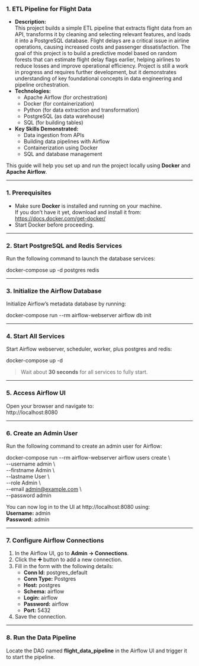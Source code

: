 ### 1. ETL Pipeline for Flight Data
- **Description:**  
This project builds a simple ETL pipeline that extracts flight data from an API, transforms it by cleaning and selecting relevant features, and loads it into a PostgreSQL database.
Flight delays are a critical issue in airline operations, causing increased costs and passenger dissatisfaction. The goal of this project is to build a predictive model based on random forests that can estimate flight delay flags earlier, helping airlines to reduce losses and improve operational efficiency.
Project is still a work in progress and requires further development, but it demonstrates understanding of key foundational concepts in data engineering and pipeline orchestration.
- **Technologies:**  
  - Apache Airflow (for orchestration)  
  - Docker (for containerization)  
  - Python (for data extraction and transformation)  
  - PostgreSQL (as data warehouse)
  - SQL (for building tables)
- **Key Skills Demonstrated:**  
  - Data ingestion from APIs  
  - Building data pipelines with Airflow  
  - Containerization using Docker  
  - SQL and database management 


This guide will help you set up and run the project locally using **Docker** and **Apache Airflow**.

---

### 1. Prerequisites

- Make sure **Docker** is installed and running on your machine.  
  If you don’t have it yet, download and install it from:  
  https://docs.docker.com/get-docker/  
- Start Docker before proceeding.

---

### 2. Start PostgreSQL and Redis Services

Run the following command to launch the database services:

docker-compose up -d postgres redis

---

### 3. Initialize the Airflow Database

Initialize Airflow’s metadata database by running:

docker-compose run --rm airflow-webserver airflow db init

---

### 4. Start All Services

Start Airflow webserver, scheduler, worker, plus postgres and redis:

docker-compose up -d

> Wait about **30 seconds** for all services to fully start.

---

### 5. Access Airflow UI

Open your browser and navigate to:  
http://localhost:8080

---

### 6. Create an Admin User

Run the following command to create an admin user for Airflow:

docker-compose run --rm airflow-webserver airflow users create \  
  --username admin \  
  --firstname Admin \  
  --lastname User \  
  --role Admin \  
  --email admin@example.com \  
  --password admin

You can now log in to the UI at http://localhost:8080 using:  
**Username:** admin  
**Password:** admin

---

### 7. Configure Airflow Connections

1. In the Airflow UI, go to **Admin → Connections**.  
2. Click the **➕** button to add a new connection.  
3. Fill in the form with the following details:  
   - **Conn Id:** postgres_default  
   - **Conn Type:** Postgres  
   - **Host:** postgres  
   - **Schema:** airflow  
   - **Login:** airflow  
   - **Password:** airflow  
   - **Port:** 5432  
4. Save the connection.

---

### 8. Run the Data Pipeline

Locate the DAG named **flight_data_pipeline** in the Airflow UI and trigger it to start the pipeline.
